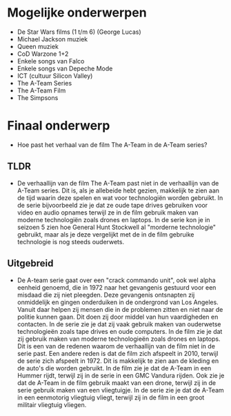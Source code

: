 # Mogelijke onderwerpen

- De Star Wars films (1 t/m 6) (George Lucas)
- Michael Jackson muziek
- Queen muziek
- CoD Warzone 1+2
- Enkele songs van Falco
- Enkele songs van Depeche Mode
- ICT (cultuur Silicon Valley)
- The A-Team Series
- The A-Team Film
- The Simpsons

# Finaal onderwerp

- Hoe past het verhaal van de film The A-Team in de A-Team series?

## TLDR

- De verhaallijn van de film The A-Team past niet in de verhaallijn van de A-Team series. Dit is, als je allebeide hebt gezien, makkelijk te zien aan de tijd waarin deze spelen en wat voor technologiën worden gebruikt. In de serie bijvoorbeeld zie je dat ze oude tape drives gebruiken voor video en audio opnames terwijl ze in de film gebruik maken van moderne technologiën zoals drones en laptops. In de serie kon je in seizoen 5 zien hoe General Hunt Stockwell al "morderne technologie" gebruikt, maar als je deze vergelijkt met de in de film gebruike technologie is nog steeds ouderwets.

## Uitgebreid

- De A-team serie gaat over een "crack commando unit", ook wel alpha eenheid genoemd, die in 1972 naar het gevangenis gestuurd voor een misdaad die zij niet pleegden. Deze gevangenis ontsnapten zij onmiddelijk en gingen onderduiken in de ondergrond van Los Angeles. Vanuit daar helpen zij mensen die in de problemen zitten en niet naar de politie kunnen gaan. Dit doen zij door middel van hun vaardigheden en contacten. In de serie zie je dat zij vaak gebruik maken van ouderwetse technologieën zoals tape drives en oude computers. In de film zie je dat zij gebruik maken van moderne technologieën zoals drones en laptops. Dit is een van de redenen waarom de verhaallijn van de film niet in de serie past. Een andere reden is dat de film zich afspeelt in 2010, terwijl de serie zich afspeelt in 1972. Dit is makkelijk te zien aan de kleding en de auto's die worden gebruikt. In de film zie je dat de A-Team in een Hummer rijdt, terwijl zij in de serie in een GMC Vandura rijden. Ook zie je dat de A-Team in de film gebruik maakt van een drone, terwijl zij in de serie gebruik maken van een vliegtuigje. In de serie zie je dat de A-Team in een eenmotorig vliegtuig vliegt, terwijl zij in de film in een groot militair vliegtuig vliegen. 